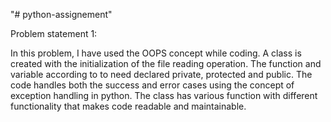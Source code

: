 "# python-assignement"

Problem statement 1:

In this problem, I have used the OOPS concept while coding. A class is created with the initialization of the file reading operation. The function and variable according to to need declared private, protected and public. The code handles both the success and error cases using the concept of exception handling in python. The class has various function with different functionality that makes code readable and maintainable.  
